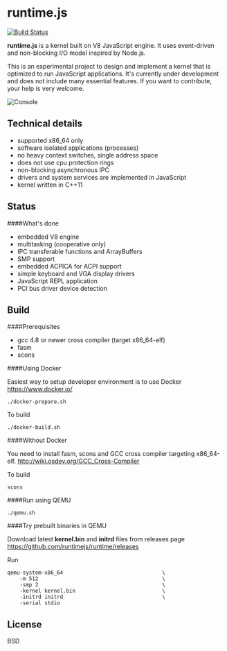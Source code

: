 runtime.js
====

[![Build Status](https://travis-ci.org/runtimejs/runtime.svg?branch=master)](https://travis-ci.org/runtimejs/runtime)

__runtime.js__ is a kernel built on V8 JavaScript engine. It uses event-driven and non-blocking I/O model inspired by Node.js.

This is an experimental project to design and implement a kernel that is optimized to run JavaScript applications. It's currently under development and does not include many essential features. If you want to contribute, your help is very welcome.

![Console](https://raw.githubusercontent.com/runtimejs/runtimejs.github.io/master/img/runtimejs_2.png)

Technical details
----

- supported x86_64 only
- software isolated applications (processes)
- no heavy context switches, single address space
- does not use cpu protection rings
- non-blocking asynchronous IPC
- drivers and system services are implemented in JavaScript
- kernel written in C++11

Status
----

####What's done

- embedded V8 engine
- multitasking (cooperative only)
- IPC transferable functions and ArrayBuffers
- SMP support
- embedded ACPICA for ACPI support
- simple keyboard and VGA display drivers
- JavaScript REPL application
- PCI bus driver device detection


Build
----
####Prerequisites
- gcc 4.8 or newer cross compiler (target x86\_64-elf)
- fasm
- scons

####Using Docker

Easiest way to setup developer environment is to use Docker https://www.docker.io/

    ./docker-prepare.sh

To build

    ./docker-build.sh

####Without Docker

You need to install fasm, scons and GCC cross compiler targeting x86\_64-elf. http://wiki.osdev.org/GCC_Cross-Compiler

To build

    scons
    
####Run using QEMU

    ./qemu.sh
    
####Try prebuilt binaries in QEMU

Download latest __kernel.bin__ and __initrd__ files from releases page https://github.com/runtimejs/runtime/releases

Run
```
qemu-system-x86_64                                \
    -m 512                                        \
    -smp 2                                        \
    -kernel kernel.bin                            \
    -initrd initrd                                \
    -serial stdio
```
    
License
----
BSD
